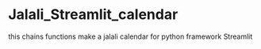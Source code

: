 # Jalali_Streamlit_calendar
this chains functions make a jalali calendar for python framework Streamlit 
